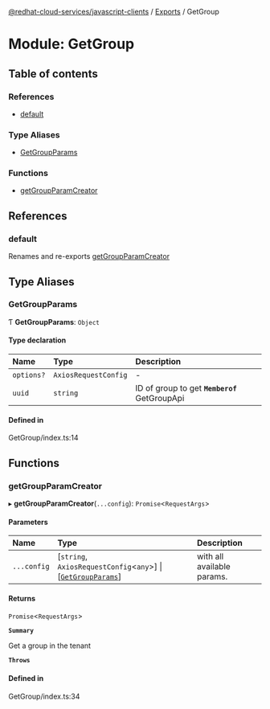 [@redhat-cloud-services/javascript-clients](../README.md) / [Exports](../modules.md) / GetGroup

# Module: GetGroup

## Table of contents

### References

- [default](GetGroup.md#default)

### Type Aliases

- [GetGroupParams](GetGroup.md#getgroupparams)

### Functions

- [getGroupParamCreator](GetGroup.md#getgroupparamcreator)

## References

### default

Renames and re-exports [getGroupParamCreator](GetGroup.md#getgroupparamcreator)

## Type Aliases

### GetGroupParams

Ƭ **GetGroupParams**: `Object`

#### Type declaration

| Name | Type | Description |
| :------ | :------ | :------ |
| `options?` | `AxiosRequestConfig` | - |
| `uuid` | `string` | ID of group to get **`Memberof`** GetGroupApi |

#### Defined in

GetGroup/index.ts:14

## Functions

### getGroupParamCreator

▸ **getGroupParamCreator**(`...config`): `Promise`\<`RequestArgs`\>

#### Parameters

| Name | Type | Description |
| :------ | :------ | :------ |
| `...config` | [`string`, `AxiosRequestConfig`\<`any`\>] \| [[`GetGroupParams`](GetGroup.md#getgroupparams)] | with all available params. |

#### Returns

`Promise`\<`RequestArgs`\>

**`Summary`**

Get a group in the tenant

**`Throws`**

#### Defined in

GetGroup/index.ts:34
